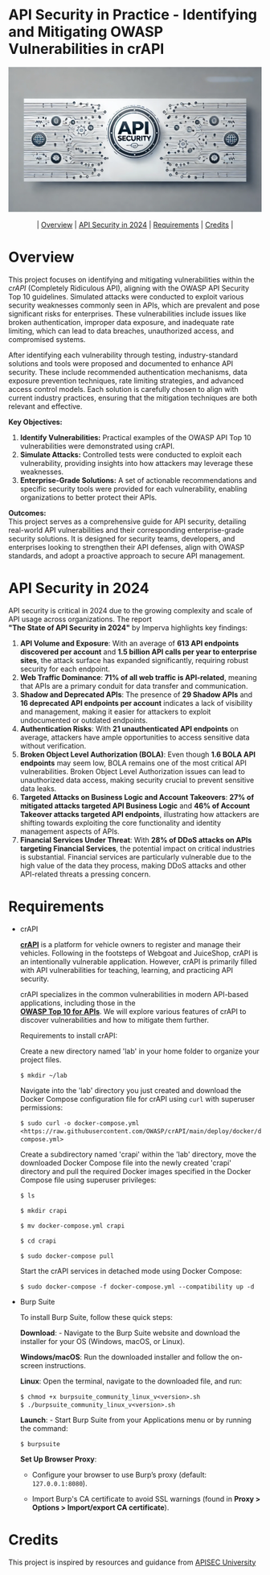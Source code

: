 # API Security in Practice - Identifying and Mitigating OWASP Vulnerabilities in crAPI 


![](/images/image.png)

  

<div align="center">

| [Overview](#overview) | [API Security in 2024](#api-security-in-2024) | [Requirements](#requirements) | [Credits](#credits) |

</div>



# Overview

  



This project focuses on identifying and mitigating vulnerabilities within the _crAPI_ (Completely Ridiculous API), aligning with the OWASP API Security Top 10 guidelines. Simulated attacks were conducted to exploit various security weaknesses commonly seen in APIs, which are prevalent and pose significant risks for enterprises. These vulnerabilities include issues like broken authentication, improper data exposure, and inadequate rate limiting, which can lead to data breaches, unauthorized access, and compromised systems.

  

After identifying each vulnerability through testing, industry-standard solutions and tools were proposed and documented to enhance API security. These include recommended authentication mechanisms, data exposure prevention techniques, rate limiting strategies, and advanced access control models. Each solution is carefully chosen to align with current industry practices, ensuring that the mitigation techniques are both relevant and effective.

**Key Objectives:**

1. **Identify Vulnerabilities:** Practical examples of the OWASP API Top 10 vulnerabilities were demonstrated using crAPI.
2. **Simulate Attacks:** Controlled tests were conducted to exploit each vulnerability, providing insights into how attackers may leverage these weaknesses.
3. **Enterprise-Grade Solutions:** A set of actionable recommendations and specific security tools were provided for each vulnerability, enabling organizations to better protect their APIs.

**Outcomes:**  
This project serves as a comprehensive guide for API security, detailing real-world API vulnerabilities and their corresponding enterprise-grade security solutions. It is designed for security teams, developers, and enterprises looking to strengthen their API defenses, align with OWASP standards, and adopt a proactive approach to secure API management.  

  

# API Security in 2024

  



  
API security is critical in 2024 due to the growing complexity and scale of API usage across organizations. The report  
**"The State of API Security in 2024"** by Imperva highlights key findings:  
  

1. **API Volume and Exposure**: With an average of **613 API endpoints discovered per account** and **1.5 billion API calls per year to enterprise sites**, the attack surface has expanded significantly, requiring robust security for each endpoint.
2. **Web Traffic Dominance**: **71% of all web traffic is API-related**, meaning that APIs are a primary conduit for data transfer and communication.
3. **Shadow and Deprecated APIs**: The presence of **29 Shadow APIs** and **16 deprecated API endpoints per account** indicates a lack of visibility and management, making it easier for attackers to exploit undocumented or outdated endpoints.
4. **Authentication Risks**: With **21 unauthenticated API endpoints** on average, attackers have ample opportunities to access sensitive data without verification.
5. **Broken Object Level Authorization (BOLA)**: Even though **1.6 BOLA API endpoints** may seem low, BOLA remains one of the most critical API vulnerabilities. Broken Object Level Authorization issues can lead to unauthorized data access, making security crucial to prevent sensitive data leaks.
6. **Targeted Attacks on Business Logic and Account Takeovers**: **27% of mitigated attacks targeted API Business Logic** and **46% of Account Takeover attacks targeted API endpoints**, illustrating how attackers are shifting towards exploiting the core functionality and identity management aspects of APIs.
7. **Financial Services Under Threat**: With **28% of DDoS attacks on APIs targeting Financial Services**, the potential impact on critical industries is substantial. Financial services are particularly vulnerable due to the high value of the data they process, making DDoS attacks and other API-related threats a pressing concern.

  

# Requirements



- crAPI
    
    **[crAPI](https://github.com/owasp/crapi)** is a platform for vehicle owners to register and manage their vehicles. Following in the footsteps of Webgoat and JuiceShop, crAPI is an intentionally vulnerable application. However, crAPI is primarily filled with API vulnerabilities for teaching, learning, and practicing API security.  
      
    crAPI specializes in the common vulnerabilities in modern API-based applications, including those in the   
    **[OWASP Top 10 for APIs](https://owasp.org/www-project-api-security/)**. We will explore various features of crAPI to discover vulnerabilities and how to mitigate them further.
    
      
    
    Requirements to install crAPI:
    
      
    
    Create a new directory named 'lab' in your home folder to organize your project files.
    
    ```Shell
    $ mkdir ~/lab
    ```
    
      
    
    Navigate into the 'lab' directory you just created and download the Docker Compose configuration file for crAPI using `curl` with superuser permissions:
    
      
      
    
    ```Shell
    $ sudo curl -o docker-compose.yml <https://raw.githubusercontent.com/OWASP/crAPI/main/deploy/docker/docker-compose.yml>
    ```
    
      
    
    Create a subdirectory named 'crapi' within the 'lab' directory, move the downloaded Docker Compose file into the newly created 'crapi' directory and pull the required Docker images specified in the Docker Compose file using superuser privileges:
    
    ```Shell
    $ ls
    ```
    
    ```Shell
    $ mkdir crapi
    ```
    
    ```Shell
    $ mv docker-compose.yml crapi
    ```
    
    ```Shell
    $ cd crapi
    ```
    
    ```Shell
    $ sudo docker-compose pull
    ```
    
      
    
    Start the crAPI services in detached mode using Docker Compose:
    
    ```Shell
    $ sudo docker-compose -f docker-compose.yml --compatibility up -d
    ```
    
      
    
- Burp Suite
    
    To install Burp Suite, follow these quick steps:
    
     **Download**:
        - Navigate to the Burp Suite website and download the installer for your OS (Windows, macOS, or Linux).

    **Windows/macOS**: Run the downloaded installer and follow the on-screen instructions.

    **Linux**: Open the terminal, navigate to the downloaded file, and run:
            
     ```Shell
    $ chmod +x burpsuite_community_linux_v<version>.sh
    $ ./burpsuite_community_linux_v<version>.sh
    ```
            
     **Launch**:
        - Start Burp Suite from your Applications menu or by running the command:
            
    ```Shell
    $ burpsuite
    ```
            
     **Set Up Browser Proxy**:

    - Configure your browser to use Burp’s proxy (default: `127.0.0.1:8080`).

    - Import Burp's CA certificate to avoid SSL warnings (found in **Proxy > Options > Import/export CA certificate**).
    
      
    

  

# Credits



This project is inspired by resources and guidance from [APISEC University](https://www.apisecurity.io/)
